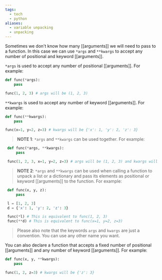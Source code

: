 ```yaml
---
tags:
  - tech
  - python
aliases:
  - variable unpacking
  - unpacking
---
```

Sometimes we don't know how many [[arguments]] we will need to pass to a function.
In this case we can use `*args` and `**kwargs` to accept any number of positional and keyword [[arguments]].

`*args` is used to accept any number of positional [[arguments]].
For example:
```python
def func(*args):
    pass

func(1, 2, 3) # args will be (1, 2, 3)
```

`**kwargs` is used to accept any number of keyword [[arguments]].
For example:
```python
def func(**kwargs):
    pass

func(x=1, y=2, z=3) # kwargs will be {'x': 1, 'y': 2, 'z': 3}
```

> **NOTE 1**: `*args` and `**kwargs` can be used together. 
> For example:
```python
 def func(*args, **kwargs):
     pass

 func(1, 2, 3, x=1, y=2, z=3) # args will be (1, 2, 3) and kwargs will be {'x': 1, 'y': 2, 'z': 3}
 ```

> **NOTE 2**: `*args` and `**kwargs` can be used when calling a function to unpack a list or a dictionary and pass its elements as positional or keyword [[arguments]] to the function.
> For example:
```python
 def func(x, y, z):
     pass

 l = [1, 2, 3]
 d = {'x': 1, 'y': 2, 'z': 3}

 func(*l) # This is equivalent to func(1, 2, 3)
 func(**d) # This is equivalent to func(x=1, y=2, z=3)
 ```
> Please also note that the keywords `args` and `kwargs` are just a convention. You can use any other name you want.

You can also declare a function that accepts a fixed number of positional [[arguments]] and any number of keyword [[arguments]].
For example:
```python
def func(x, y, **kwargs):
    pass

func(1, 2, z=3) # kwargs will be {'z': 3}
```

